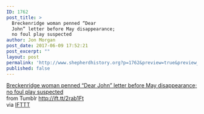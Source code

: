 ```yaml
---
ID: 1762
post_title: >
  Breckenridge woman penned “Dear
  John” letter before May disappearance;
  no foul play suspected
author: Jon Morgan
post_date: 2017-06-09 17:52:21
post_excerpt: ""
layout: post
permalink: 'http://www.shepherdhistory.org?p=1762&preview=true&preview_id=1762'
published: false
---
```

<a href="http://ift.tt/2rUAAr4">Breckenridge woman penned “Dear John” letter before May disappearance; no foul play suspected</a><br>
from Tumblr http://ift.tt/2rab1Ft<br>
via <a href="http://ift.tt/1c4nCfM">IFTTT</a>